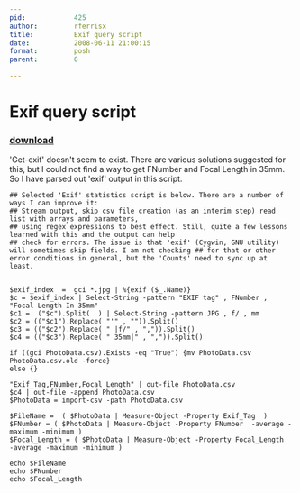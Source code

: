 ```yaml
---
pid:            425
author:         rferrisx
title:          Exif query script
date:           2008-06-11 21:00:15
format:         posh
parent:         0

---
```


# Exif query script

### [download](Scripts\425.ps1)

'Get-exif' doesn't seem to exist. There are various solutions suggested for this, but I could not find a way to get FNumber and Focal Length in 35mm.  So I have parsed out 'exif' output in this script.

```posh
## Selected 'Exif' statistics script is below. There are a number of ways I can improve it: 
## Stream output, skip csv file creation (as an interim step) read list with arrays and parameters,
## using regex expressions to best effect. Still, quite a few lessons learned with this and the output can help 
## check for errors. The issue is that 'exif' (Cygwin, GNU utility) will sometimes skip fields. I am not checking ## for that or other  error conditions in general, but the 'Counts' need to sync up at least. 


$exif_index  =  gci *.jpg | %{exif ($_.Name)}
$c = $exif_index | Select-String -pattern "EXIF tag" , FNumber , "Focal Length In 35mm"
$c1 =  ("$c").Split(  ) | Select-String -pattern JPG , f/ , mm
$c2 = (("$c1").Replace( "'" , "")).Split()
$c3 = (("$c2").Replace( " |f/" , ",")).Split()
$c4 = (("$c3").Replace( " 35mm|" , ",")).Split()

if ((gci PhotoData.csv).Exists -eq "True") {mv PhotoData.csv PhotoData.csv.old -force}
else {}

"Exif_Tag,FNumber,Focal_Length" | out-file PhotoData.csv
$c4 | out-file -append PhotoData.csv
$PhotoData = import-csv -path PhotoData.csv

$FileName =  ( $PhotoData | Measure-Object -Property Exif_Tag  )
$FNumber = ( $PhotoData | Measure-Object -Property FNumber  -average -maximum -minimum ) 
$Focal_Length = ( $PhotoData | Measure-Object -Property Focal_Length  -average -maximum -minimum ) 

echo $FileName
echo $FNumber
echo $Focal_Length

```
